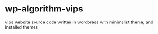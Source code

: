 # wp-algorithm-vips
vips website source code written in wordpress with minimalist theme, and installed themes
